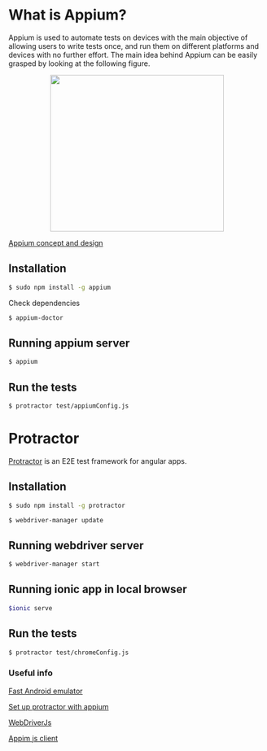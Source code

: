 # What is Appium?

Appium is used to automate tests on devices with the main objective of allowing users to write tests once, and run them on different platforms and devices with no further effort.
The main idea behind Appium can be easily grasped by looking at the following figure.

<p align="center">
  <img width="341" height="308" src="http://blogs.technet.com/cfs-file.ashx/__key/communityserver-blogs-components-weblogfiles/00-00-01-03-22/appiumovw.png"/>
</p>

[Appium concept and design](http://appium.io/introduction.html?lang=es)

## Installation

```bash
$ sudo npm install -g appium
```

Check dependencies
```bash
$ appium-doctor
```

## Running appium server
```bash
$ appium
```
## Run the tests

```bash
$ protractor test/appiumConfig.js
```

# Protractor

[Protractor](http://angular.github.io/protracto) is an E2E test framework for angular apps.

## Installation

```bash
$ sudo npm install -g protractor
```

```bash
$ webdriver-manager update
```

## Running webdriver server

```bash
$ webdriver-manager start
```

## Running ionic app in local browser

```bash
$ionic serve
```

## Run the tests

```bash
$ protractor test/chromeConfig.js
```

### Useful info


[Fast Android emulator](http://www.genymotion.com/)

[Set up protractor with appium](https://github.com/angular/protractor/blob/master/docs/browser-setup.md)

[WebDriverJs](https://code.google.com/p/selenium/wiki/WebDriverJs)

[Appim js client](https://github.com/admc/wd)
